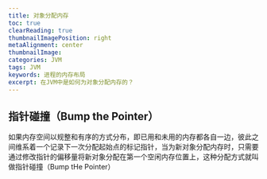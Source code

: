 ```yaml
---
title: 对象分配内存
toc: true
clearReading: true
thumbnailImagePosition: right
metaAlignment: center
thumbnailImage:
categories: JVM
tags: JVM
keywords: 进程的内存布局
excerpt: 在JVM中是如何为对象分配内存的？
---
```

## 指针碰撞（Bump the Pointer）

如果内存空间以规整和有序的方式分布，即已用和未用的内存都各自一边，彼此之间维系着一个记录下一次分配起始点的标记指针，当为新对象分配内存时，只需要通过修改指针的偏移量将新对象分配在第一个空闲内存位置上，这种分配方式就叫做指针碰撞（Bump tHe Pointer）

